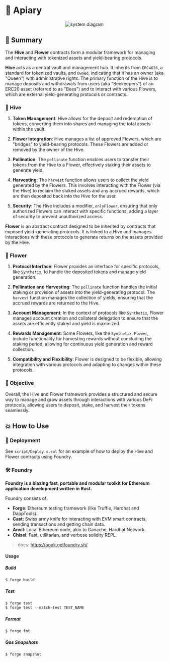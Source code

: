 # 🐝 Apiary

<p align="center">
  <img src="https://github.com/barrasso/based-vault/blob/main/illustrations/system.png" alt="system diagram">
</p>

## 🧩 Summary

The **Hive** and **Flower** contracts form a modular framework for managing and interacting with tokenized assets and yield-bearing protocols.

**Hive** acts as a central vault and management hub. It inherits from `ERC4626`, a standard for tokenized vaults, and `Owned`, indicating that it has an owner (aka "Queen") with administrative rights. The primary function of the Hive is to manage deposits and withdrawals from users (aka "Beekeepers") of an ERC20 asset (referred to as "Bees") and to interact with various Flowers, which are external yield-generating protocols or contracts.

### 🍯 Hive

1. **Token Management**: Hive allows for the deposit and redemption of tokens, converting them into shares and managing the total assets within the vault.

2. **Flower Integration**: Hive manages a list of approved Flowers, which are "bridges" to yield-bearing protocols. These Flowers are added or removed by the owner of the Hive.

3. **Pollination**: The `pollinate` function enables users to transfer their tokens from the Hive to a Flower, effectively staking their assets to generate yield.

4. **Harvesting**: The `harvest` function allows users to collect the yield generated by the Flowers. This involves interacting with the Flower (via the Hive) to reclaim the staked assets and any accrued rewards, which are then deposited back into the Hive for the user.

5. **Security**: The Hive includes a modifier, `onlyFlower`, ensuring that only authorized Flowers can interact with specific functions, adding a layer of security to prevent unauthorized access.

**Flower** is an abstract contract designed to be inherited by contracts that exposed yield-generating protocols. It is linked to a Hive and manages interactions with these protocols to generate returns on the assets provided by the Hive.

### 🌷 Flower

1. **Protocol Interface**: Flower provides an interface for specific protocols, like `Synthetix`, to handle the deposited tokens and manage yield generation.

2. **Pollination and Harvesting**: The `pollinate` function handles the initial staking or provision of assets into the yield-generating protocol. The `harvest` function manages the collection of yields, ensuring that the accrued rewards are returned to the Hive.

3. **Account Management**: In the context of protocols like `Synthetix`, Flower manages account creation and collateral delegation to ensure that the assets are efficiently staked and yield is maximized.

4. **Rewards Management**: Some Flowers, like the `Synthetix Flower`, include functionality for harvesting rewards without concluding the staking period, allowing for continuous yield generation and reward collection.

5. **Compatibility and Flexibility**: Flower is designed to be flexible, allowing integration with various protocols and adapting to changes within these protocols.

### 🎯 Objective

Overall, the Hive and Flower framework provides a structured and secure way to manage and grow assets through interactions with various DeFi protocols, allowing users to deposit, stake, and harvest their tokens seamlessly.

## 💥 How to Use

### 🚀 Deployment

See `script/Deploy.s.sol` for an example of how to deploy the Hive and Flower contracts using Foundry.

### 🛠️ Foundry

**Foundry is a blazing fast, portable and modular toolkit for Ethereum application development written in Rust.**

Foundry consists of:

-   **Forge**: Ethereum testing framework (like Truffle, Hardhat and DappTools).
-   **Cast**: Swiss army knife for interacting with EVM smart contracts, sending transactions and getting chain data.
-   **Anvil**: Local Ethereum node, akin to Ganache, Hardhat Network.
-   **Chisel**: Fast, utilitarian, and verbose solidity REPL.

> docs: https://book.getfoundry.sh/

#### Usage

##### Build

```shell
$ forge build
```

##### Test

```shell
$ forge test
$ forge test --match-test TEST_NAME
```

##### Format

```shell
$ forge fmt
```

##### Gas Snapshots

```shell
$ forge snapshot
```
